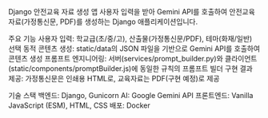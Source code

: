 Django 안전교육 자료 생성 앱
사용자 입력을 받아 Gemini API를 호출하여 안전교육 자료(가정통신문, PDF)를 생성하는 Django 애플리케이션입니다.

주요 기능
사용자 입력: 학교급(초/중/고), 산출물(가정통신문/PDF), 테마(화재/일반) 선택
동적 콘텐츠 생성: static/data의 JSON 파일을 기반으로 Gemini API를 호출하여 콘텐츠 생성
프롬프트 엔지니어링: 서버(services/prompt_builder.py)와 클라이언트(static/components/promptBuilder.js)에 동일한 규칙의 프롬프트 빌더 구현
결과 제공: 가정통신문은 인쇄용 HTML로, 교육자료는 PDF(구현 예정)로 제공

기술 스택
백엔드: Django, Gunicorn
AI: Google Gemini API
프론트엔드: Vanilla JavaScript (ESM), HTML, CSS
배포: Docker
